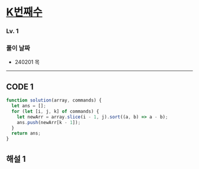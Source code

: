 # [K번째수](https://school.programmers.co.kr/learn/courses/30/lessons/42748)

### Lv. 1

### 풀이 날짜

- 240201 목

---

## CODE 1

```javascript
function solution(array, commands) {
  let ans = [];
  for (let [i, j, k] of commands) {
    let newArr = array.slice(i - 1, j).sort((a, b) => a - b);
    ans.push(newArr[k - 1]);
  }
  return ans;
}
```

## 해설 1

